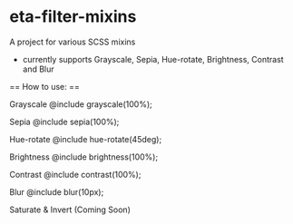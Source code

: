 eta-filter-mixins
=================

A project for various SCSS mixins  

- currently supports Grayscale, Sepia, Hue-rotate, Brightness, Contrast and Blur

== How to use: ==

Grayscale     @include grayscale(100%);

Sepia         @include sepia(100%);

Hue-rotate    @include hue-rotate(45deg);

Brightness    @include brightness(100%);

Contrast      @include contrast(100%);

Blur          @include blur(10px);

Saturate & Invert (Coming Soon)